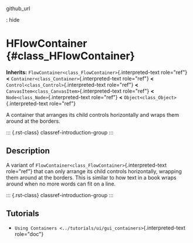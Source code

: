github_url

:   hide

# HFlowContainer {#class_HFlowContainer}

**Inherits:** `FlowContainer<class_FlowContainer>`{.interpreted-text
role="ref"} **\<** `Container<class_Container>`{.interpreted-text
role="ref"} **\<** `Control<class_Control>`{.interpreted-text
role="ref"} **\<** `CanvasItem<class_CanvasItem>`{.interpreted-text
role="ref"} **\<** `Node<class_Node>`{.interpreted-text role="ref"}
**\<** `Object<class_Object>`{.interpreted-text role="ref"}

A container that arranges its child controls horizontally and wraps them
around at the borders.

::: {.rst-class}
classref-introduction-group
:::

## Description

A variant of `FlowContainer<class_FlowContainer>`{.interpreted-text
role="ref"} that can only arrange its child controls horizontally,
wrapping them around at the borders. This is similar to how text in a
book wraps around when no more words can fit on a line.

::: {.rst-class}
classref-introduction-group
:::

## Tutorials

- `Using Containers <../tutorials/ui/gui_containers>`{.interpreted-text
  role="doc"}
